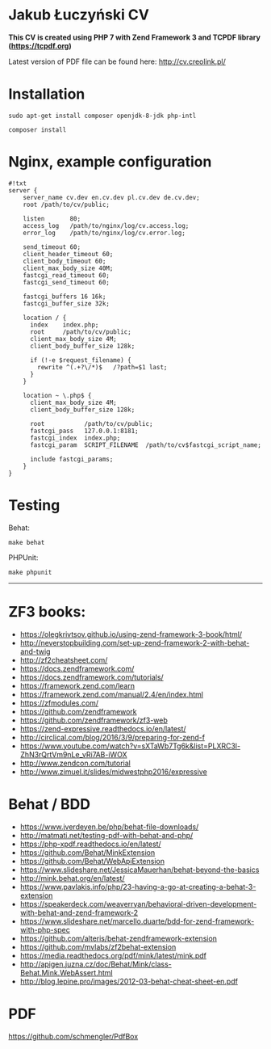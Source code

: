 # Jakub Łuczyński CV #

**This CV is created using PHP 7 with Zend Framework 3 and TCPDF library (https://tcpdf.org)**

Latest version of PDF file can be found here: http://cv.creolink.pl/

# Installation #
`sudo apt-get install composer openjdk-8-jdk php-intl`

`composer install`


# Nginx, example configuration #

```
#!txt
server {
    server_name cv.dev en.cv.dev pl.cv.dev de.cv.dev;
    root /path/to/cv/public;

    listen       80;
    access_log   /path/to/nginx/log/cv.access.log;
    error_log    /path/to/nginx/log/cv.error.log;

    send_timeout 60;
    client_header_timeout 60;
    client_body_timeout 60;
    client_max_body_size 40M;
    fastcgi_read_timeout 60;
    fastcgi_send_timeout 60;

    fastcgi_buffers 16 16k;
    fastcgi_buffer_size 32k;

    location / {
      index    index.php;
      root     /path/to/cv/public;
      client_max_body_size 4M;
      client_body_buffer_size 128k;

      if (!-e $request_filename) {
        rewrite ^(.+?\/*)$   /?path=$1 last;
      }
    }

    location ~ \.php$ {
      client_max_body_size 4M;
      client_body_buffer_size 128k;

      root           /path/to/cv/public;
      fastcgi_pass   127.0.0.1:8181;
      fastcgi_index  index.php;
      fastcgi_param  SCRIPT_FILENAME  /path/to/cv$fastcgi_script_name;

      include fastcgi_params;
    }
}

```

# Testing #

Behat:
```
make behat
```

PHPUnit:
```
make phpunit
```


------------------------


# ZF3 books: #
* https://olegkrivtsov.github.io/using-zend-framework-3-book/html/
* http://neverstopbuilding.com/set-up-zend-framework-2-with-behat-and-twig
* http://zf2cheatsheet.com/
* https://docs.zendframework.com/
* https://docs.zendframework.com/tutorials/
* https://framework.zend.com/learn
* https://framework.zend.com/manual/2.4/en/index.html
* https://zfmodules.com/
* https://github.com/zendframework
* https://github.com/zendframework/zf3-web
* https://zend-expressive.readthedocs.io/en/latest/
* http://circlical.com/blog/2016/3/9/preparing-for-zend-f
* https://www.youtube.com/watch?v=sXTaWb7Tg6k&list=PLXRC3l-ZhN3rQrtVm9nLe_vRi7AB-iWOX
* http://www.zendcon.com/tutorial
* http://www.zimuel.it/slides/midwestphp2016/expressive


# Behat / BDD #
* https://www.jverdeyen.be/php/behat-file-downloads/
* http://matmati.net/testing-pdf-with-behat-and-php/
* https://php-xpdf.readthedocs.io/en/latest/
* https://github.com/Behat/MinkExtension
* https://github.com/Behat/WebApiExtension
* https://www.slideshare.net/JessicaMauerhan/behat-beyond-the-basics
* http://mink.behat.org/en/latest/
* https://www.pavlakis.info/php/23-having-a-go-at-creating-a-behat-3-extension
* https://speakerdeck.com/weaverryan/behavioral-driven-development-with-behat-and-zend-framework-2
* https://www.slideshare.net/marcello.duarte/bdd-for-zend-framework-with-php-spec
* https://github.com/alteris/behat-zendframework-extension
* https://github.com/mvlabs/zf2behat-extension
* https://media.readthedocs.org/pdf/mink/latest/mink.pdf
* http://apigen.juzna.cz/doc/Behat/Mink/class-Behat.Mink.WebAssert.html
* http://blog.lepine.pro/images/2012-03-behat-cheat-sheet-en.pdf


# PDF #
https://github.com/schmengler/PdfBox